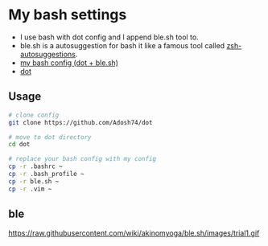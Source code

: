 # My bash settings
- I use bash with dot config and I append ble.sh tool to.
- ble.sh is a autosuggestion for bash it like a famous tool called [zsh-autosuggestions](https://github.com/zsh-users/zsh-autosuggestions).
- [my bash config (dot + ble.sh)](https://github.com/Adosh74/dot)
- [dot](https://github.com/yebrahim/dot)

## Usage
``` bash
# clone config
git clone https://github.com/Adosh74/dot

# move to dot directory
cd dot

# replace your bash config with my config
cp -r .bashrc ~
cp -r .bash_profile ~
cp -r ble.sh ~
cp -r .vim ~
```

## ble

https://raw.githubusercontent.com/wiki/akinomyoga/ble.sh/images/trial1.gif
